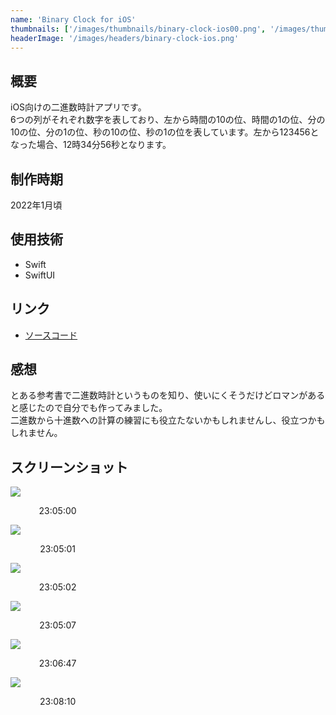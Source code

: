 ```yaml
---
name: 'Binary Clock for iOS'
thumbnails: ['/images/thumbnails/binary-clock-ios00.png', '/images/thumbnails/binary-clock-ios01.png', '/images/thumbnails/binary-clock-ios02.png']
headerImage: '/images/headers/binary-clock-ios.png'
---
```


## 概要
iOS向けの二進数時計アプリです。  
6つの列がそれぞれ数字を表しており、左から時間の10の位、時間の1の位、分の10の位、分の1の位、秒の10の位、秒の1の位を表しています。左から123456となった場合、12時34分56秒となります。

## 制作時期
2022年1月頃

## 使用技術
- Swift
- SwiftUI

## リンク
- [ソースコード](https://github.com/Yu357/BinaryClock-iOS)

## 感想
とある参考書で二進数時計というものを知り、使いにくそうだけどロマンがあると感じたので自分でも作ってみました。  
二進数から十進数への計算の練習にも役立たないかもしれませんし、役立つかもしれません。

## スクリーンショット
<div>
    <div style="width: 30%;">
        <img src="https://user-images.githubusercontent.com/65577595/209349269-27ef415e-0fed-424f-92e9-a57070cd67a4.png"/>
        <p style="text-align: center; width: 100%;">23:05:00</p>
    </div>
    <div style="width: 30%;">
        <img src="https://user-images.githubusercontent.com/65577595/209349282-f9f3db64-2d5f-47a3-b4b7-efa528b617fe.png"/>
        <p style="text-align: center; width: 100%;">23:05:01</p>
    </div>
    <div style="width: 30%;">
        <img src="https://user-images.githubusercontent.com/65577595/209349288-86f84dd3-f705-4a89-898e-f875f3e75a68.png"/>
        <p style="text-align: center; width: 100%;">23:05:02</p>
    </div>
    <div style="width: 30%;">
        <img src="https://user-images.githubusercontent.com/65577595/209349290-16605b84-ea70-4706-9bf5-484755a2cce6.png"/>
        <p style="text-align: center; width: 100%;">23:05:07</p>
    </div>
    <div style="width: 30%;">
        <img src="https://user-images.githubusercontent.com/65577595/209349291-69c89c31-9b78-491b-af04-bb0a4b3454c4.png"/>
        <p style="text-align: center; width: 100%;">23:06:47</p>
    </div>
    <div style="width: 30%;">
        <img src="https://user-images.githubusercontent.com/65577595/209349293-3c795e2b-280a-482f-b305-84477ae2422e.png"/>
        <p style="text-align: center; width: 100%;">23:08:10</p>
    </div>
</div>